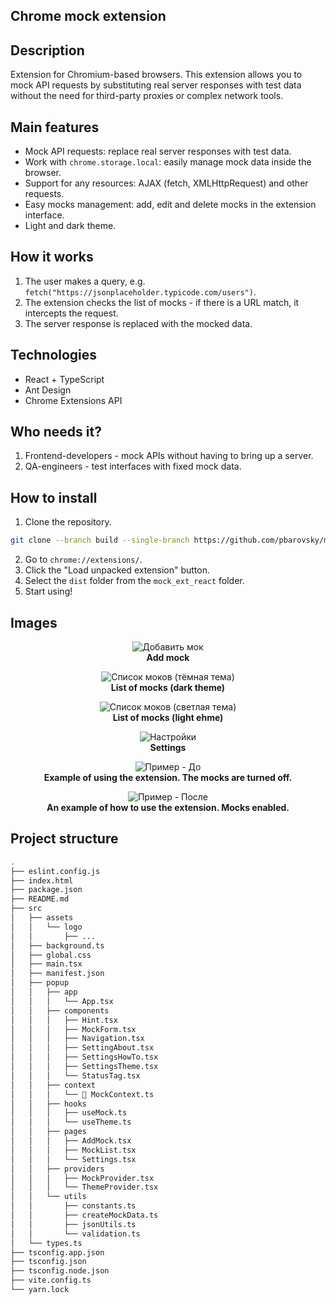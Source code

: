 ## Chrome mock extension

## Description

Extension for Chromium-based browsers. This extension allows you to mock API requests by substituting real server responses with test data without the need for third-party proxies or complex network tools.

## Main features

- Mock API requests: replace real server responses with test data.
- Work with `chrome.storage.local`: easily manage mock data inside the browser.
- Support for any resources: AJAX (fetch, XMLHttpRequest) and other requests.
- Easy mocks management: add, edit and delete mocks in the extension interface.
- Light and dark theme.

## How it works

1. The user makes a query, e.g. `fetch("https://jsonplaceholder.typicode.com/users")`.
2. The extension checks the list of mocks - if there is a URL match, it intercepts the request.
3. The server response is replaced with the mocked data.

## Technologies

- React + TypeScript
- Ant Design
- Chrome Extensions API

## Who needs it?

1. Frontend-developers - mock APIs without having to bring up a server.
2. QA-engineers - test interfaces with fixed mock data.

## How to install
1. Clone the repository.
```bash
git clone --branch build --single-branch https://github.com/pbarovsky/mock_ext_react.git
```
2. Go to `chrome://extensions/`.
3. Click the "Load unpacked extension" button.
4. Select the `dist` folder from the `mock_ext_react` folder.
5. Start using!

## Images

<p align="center">
  <img src="./images/1.png" alt="Добавить мок"/>
  <br><strong>Add mock</strong>
</p>

<p align="center">
  <img src="./images/2.png" alt="Список моков (тёмная тема)"/>
  <br><strong>List of mocks (dark theme)</strong>
</p>

<p align="center">
  <img src="./images/2_light.png" alt="Список моков (светлая тема)"/>
  <br><strong>List of mocks (light ehme)</strong>
</p>

<p align="center">
  <img src="./images/3.png" alt="Настройки"/>
  <br><strong>Settings</strong>
</p>

<p align="center">
  <img src="./images/use_1.png" alt="Пример - До"/>
  <br><strong>Example of using the extension. The mocks are turned off.</strong>
</p>

<p align="center">
  <img src="./images/use_2.png" alt="Пример - После"/>
  <br><strong>
An example of how to use the extension. Mocks enabled.</strong>
</p>

## Project structure
```bash
.
├── eslint.config.js
├── index.html
├── package.json
├── README.md
├── src
│   ├── assets
│   │   └── logo
│   │       ├── ...
│   ├── background.ts
│   ├── global.css
│   ├── main.tsx
│   ├── manifest.json
│   ├── popup
│   │   ├── app
│   │   │   └── App.tsx
│   │   ├── components
│   │   │   ├── Hint.tsx
│   │   │   ├── MockForm.tsx
│   │   │   ├── Navigation.tsx
│   │   │   ├── SettingAbout.tsx
│   │   │   ├── SettingsHowTo.tsx
│   │   │   ├── SettingsTheme.tsx
│   │   │   └── StatusTag.tsx
│   │   ├── context
│   │   │   └──  MockContext.ts
│   │   ├── hooks
│   │   │   ├── useMock.ts
│   │   │   └── useTheme.ts
│   │   ├── pages
│   │   │   ├── AddMock.tsx
│   │   │   ├── MockList.tsx
│   │   │   └── Settings.tsx
│   │   ├── providers
│   │   │   ├── MockProvider.tsx
│   │   │   └── ThemeProvider.tsx
│   │   └── utils
│   │       ├── constants.ts
│   │       ├── createMockData.ts
│   │       ├── jsonUtils.ts
│   │       └── validation.ts
│   └── types.ts
├── tsconfig.app.json
├── tsconfig.json
├── tsconfig.node.json
├── vite.config.ts
└── yarn.lock
```